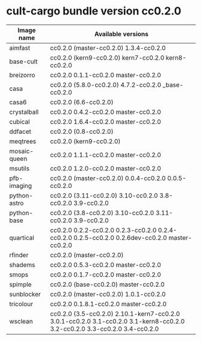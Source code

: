 # cult-cargo bundle version cc0.2.0

|**Image name**|**Available versions**|
|--------------|----------------------|
|aimfast|cc0.2.0 (master-cc0.2.0) 1.3.4-cc0.2.0|
|base-cult|cc0.2.0 (kern9-cc0.2.0) kern7-cc0.2.0 kern8-cc0.2.0|
|breizorro|cc0.2.0 0.1.1-cc0.2.0 master-cc0.2.0|
|casa|cc0.2.0 (5.8.0-cc0.2.0) 4.7.2-cc0.2.0 _base-cc0.2.0|
|casa6|cc0.2.0 (6.6-cc0.2.0)|
|crystalball|cc0.2.0 0.4.2-cc0.2.0 master-cc0.2.0|
|cubical|cc0.2.0 1.6.4-cc0.2.0 master-cc0.2.0|
|ddfacet|cc0.2.0 (0.8-cc0.2.0)|
|meqtrees|cc0.2.0 (kern9-cc0.2.0)|
|mosaic-queen|cc0.2.0 1.1.1-cc0.2.0 master-cc0.2.0|
|msutils|cc0.2.0 1.2.0-cc0.2.0 master-cc0.2.0|
|pfb-imaging|cc0.2.0 (master-cc0.2.0) 0.0.4-cc0.2.0 0.0.5-cc0.2.0|
|python-astro|cc0.2.0 (3.11-cc0.2.0) 3.10-cc0.2.0 3.8-cc0.2.0 3.9-cc0.2.0|
|python-base|cc0.2.0 (3.8-cc0.2.0) 3.10-cc0.2.0 3.11-cc0.2.0 3.9-cc0.2.0|
|quartical|cc0.2.0 0.2.2-cc0.2.0 0.2.3-cc0.2.0 0.2.4-cc0.2.0 0.2.5-cc0.2.0 0.2.6dev-cc0.2.0 master-cc0.2.0|
|rfinder|cc0.2.0 (master-cc0.2.0)|
|shadems|cc0.2.0 0.5.3-cc0.2.0 master-cc0.2.0|
|smops|cc0.2.0 0.1.7-cc0.2.0 master-cc0.2.0|
|spimple|cc0.2.0 (base-cc0.2.0) master-cc0.2.0|
|sunblocker|cc0.2.0 (master-cc0.2.0) 1.0.1-cc0.2.0|
|tricolour|cc0.2.0 0.1.8.1-cc0.2.0 master-cc0.2.0|
|wsclean|cc0.2.0 (3.5-cc0.2.0) 2.10.1-kern7-cc0.2.0 3.0.1-cc0.2.0 3.1-cc0.2.0 3.1-kern8-cc0.2.0 3.2-cc0.2.0 3.3-cc0.2.0 3.4-cc0.2.0|
